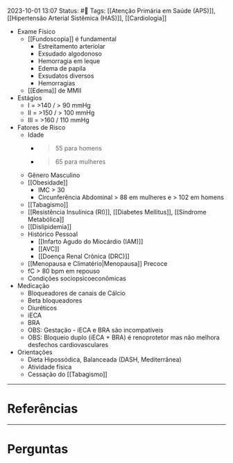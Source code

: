 2023-10-01 13:07
Status: #🌱 
Tags: [[Atenção Primária em Saúde (APS)]], [[Hipertensão Arterial Sistêmica (HAS)]], [[Cardiologia]]
<br/>
- Exame Físico
	- [[Fundoscopia]] é fundamental
		- Estreitamento arteriolar
		- Exsudado algodonoso
		- Hemorragia em leque
		- Edema de papila
		- Exsudatos diversos
		- Hemorragias
	- [[Edema]] de MMII
- Estágios
	- I = >140 / > 90 mmHg
	- II = >150 / > 100 mmHg
	- III = >160 / 110 mmHg
- Fatores de Risco
	- Idade 
		- >55 para homens
		- >65 para mulheres
	- Gênero Masculino
	- [[Obesidade]]
		- IMC > 30
		- Circunferência Abdominal > 88 em mulheres e > 102 em homens
	- [[Tabagismo]]
	- [[Resistência Insulínica (RI)]], [[Diabetes Mellitus]], [[Síndrome Metabólica]]
	- [[Dislipidemia]]
	- Histórico Pessoal
		- [[Infarto Agudo do Miocárdio (IAM)]]
		- [[AVC]]
		- [[Doença Renal Crônica (DRC)]]
	- [[Menopausa e Climatério|Menopausa]] Precoce
	- fC > 80 bpm em repouso
	- Condições sociopsicoeconômicas
- Medicação
	- Bloqueadores de canais de Cálcio
	- Beta bloqueadores
	- Diuréticos
	- iECA
	- BRA
	- OBS: Gestação - iECA e BRA são incompatíveis
	- OBS: Bloqueio duplo (iECA + BRA) é renoprotetor mas não melhora desfechos cardiovasculares
- Orientações
	- Dieta Hipossódica, Balanceada (DASH, Mediterrânea)
	- Atividade física
	- Cessação do [[Tabagismo]]
____
# Referências
---
# Perguntas

